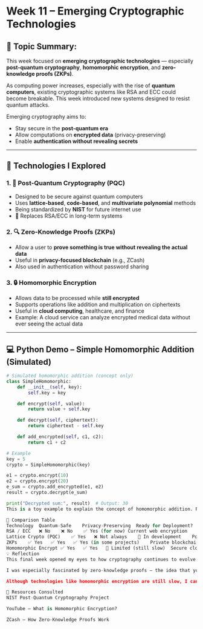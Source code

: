 # Week 11 – Emerging Cryptographic Technologies

## 🔐 Topic Summary:
This week focused on **emerging cryptographic technologies** — especially **post-quantum cryptography**, **homomorphic encryption**, and **zero-knowledge proofs (ZKPs)**.

As computing power increases, especially with the rise of **quantum computers**, existing cryptographic systems like RSA and ECC could become breakable. This week introduced new systems designed to resist quantum attacks.

Emerging cryptography aims to:
- Stay secure in the **post-quantum era**
- Allow computations on **encrypted data** (privacy-preserving)
- Enable **authentication without revealing secrets**

---

## 🌱 Technologies I Explored

### 1. 🧠 Post-Quantum Cryptography (PQC)
- Designed to be secure against quantum computers
- Uses **lattice-based**, **code-based**, and **multivariate polynomial** methods
- Being standardized by **NIST** for future internet use
- 🔐 Replaces RSA/ECC in long-term systems

### 2. 🔍 Zero-Knowledge Proofs (ZKPs)
- Allow a user to **prove something is true without revealing the actual data**
- Useful in **privacy-focused blockchain** (e.g., ZCash)
- Also used in authentication without password sharing

### 3. 🔒 Homomorphic Encryption
- Allows data to be processed while **still encrypted**
- Supports operations like addition and multiplication on ciphertexts
- Useful in **cloud computing**, healthcare, and finance
- Example: A cloud service can analyze encrypted medical data without ever seeing the actual data

---

## 💻 Python Demo – Simple Homomorphic Addition (Simulated)

```python
# Simulated homomorphic addition (concept only)
class SimpleHomomorphic:
    def __init__(self, key):
        self.key = key

    def encrypt(self, value):
        return value + self.key

    def decrypt(self, ciphertext):
        return ciphertext - self.key

    def add_encrypted(self, c1, c2):
        return c1 + c2

# Example
key = 5
crypto = SimpleHomomorphic(key)

e1 = crypto.encrypt(10)
e2 = crypto.encrypt(20)
e_sum = crypto.add_encrypted(e1, e2)
result = crypto.decrypt(e_sum)

print("Decrypted sum:", result)  # Output: 30
This is a toy example to explain the concept of homomorphic addition. Real systems like Paillier encryption support this securely.

🚀 Comparison Table
Technology	Quantum-Safe	Privacy-Preserving	Ready for Deployment?	Use Case
RSA / ECC	❌ No	❌ No	✅ Yes (for now)	Current web encryption
Lattice Crypto (PQC)	✅ Yes	❌ Not always	🚧 In development	Post-quantum web security
ZKPs	✅ Yes	✅ Yes	✅ Yes (in some projects)	Private blockchain, auth systems
Homomorphic Encrypt	✅ Yes	✅ Yes	🚧 Limited (still slow)	Secure cloud computation
💡 Reflection
This final week opened my eyes to how cryptography continues to evolve. I used to think that cryptographic systems like RSA and AES were "forever secure", but now I see that new threats like quantum computing are changing the game.

I was especially fascinated by zero-knowledge proofs — the idea that you can prove a fact without revealing the underlying secret feels like something out of science fiction, but it's real and working today.

Although technologies like homomorphic encryption are still slow, I can see how they will eventually let people analyze data without sacrificing privacy — which is a huge deal in fields like healthcare and finance.

🔗 Resources Consulted
NIST Post-Quantum Cryptography Project

YouTube – What is Homomorphic Encryption?

ZCash – How Zero-Knowledge Proofs Work

